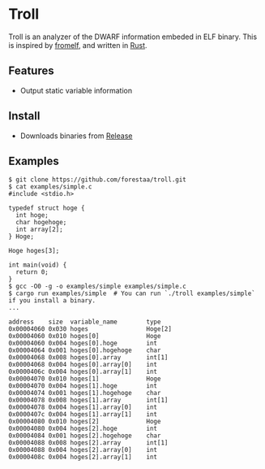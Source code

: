 # Troll
Troll is an analyzer of the DWARF information embeded in ELF binary.
This is inspired by [fromelf](http://www.keil.com/support/man/docs/armutil/default.htm), and written in [Rust](https://www.rust-lang.org/).

## Features
- Output static variable information

## Install
- Downloads binaries from [Release](https://github.com/forestaa/troll/releases)

## Examples
```
$ git clone https://github.com/forestaa/troll.git
$ cat examples/simple.c
#include <stdio.h>

typedef struct hoge {
  int hoge;
  char hogehoge;
  int array[2];
} Hoge;

Hoge hoges[3];

int main(void) {
  return 0;
}
$ gcc -O0 -g -o examples/simple examples/simple.c
$ cargo run examples/simple  # You can run `./troll examples/simple` if you install a binary.
...

address    size  variable_name        type
0x00004060 0x030 hoges                Hoge[2]
0x00004060 0x010 hoges[0]             Hoge
0x00004060 0x004 hoges[0].hoge        int
0x00004064 0x001 hoges[0].hogehoge    char
0x00004068 0x008 hoges[0].array       int[1]
0x00004068 0x004 hoges[0].array[0]    int
0x0000406c 0x004 hoges[0].array[1]    int
0x00004070 0x010 hoges[1]             Hoge
0x00004070 0x004 hoges[1].hoge        int
0x00004074 0x001 hoges[1].hogehoge    char
0x00004078 0x008 hoges[1].array       int[1]
0x00004078 0x004 hoges[1].array[0]    int
0x0000407c 0x004 hoges[1].array[1]    int
0x00004080 0x010 hoges[2]             Hoge
0x00004080 0x004 hoges[2].hoge        int
0x00004084 0x001 hoges[2].hogehoge    char
0x00004088 0x008 hoges[2].array       int[1]
0x00004088 0x004 hoges[2].array[0]    int
0x0000408c 0x004 hoges[2].array[1]    int
```
